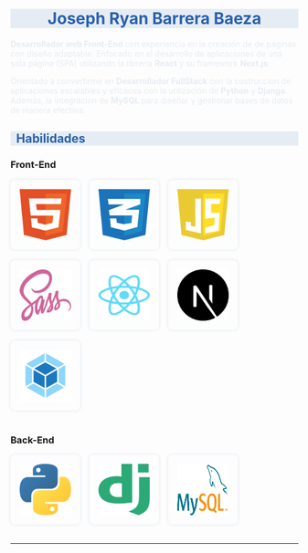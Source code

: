 <h1 align="center" style="color: #2960AB; background-color: #E6ECF3; padding: 0; border: none;">Joseph Ryan Barrera Baeza</h1>

<p style="color: #E6ECF3;"><strong>Desarrollador web Front-End</strong> con experiencia en la creación de de páginas con diseño adaptable. Enfocado en el desarrollo de aplicaciones de una sola página (SPA) utilizando la librería <strong>React</strong> y su framework <strong>Next.js</strong>.</p>

<p style="color: #E6ECF3;">Orientado a convertirme en <strong>Desarrollador FullStack</strong> con la costruccion de aplicaciones escalables y eficaces con la utilización de <strong>Python</strong> y <strong>Django</strong>. Además, la integracion de <strong>MySQL</strong> para diseñar y gestionar bases de datos de manera efectiva.</p>


<h2 style="color: #2960AB; background-color: #E6ECF3; padding: 0 10px; border: none;">Habilidades</h2>

### **Front-End**

<img width="90" height="90" src="images/html_logo.svg" alt="HTML Logo" style="box-shadow: 0 0 5px 1px #E6ECF3; padding: 16px; border-radius: 8px; margin:0 16px 16px 0;" /><img width="90" height="90" src="images/css_logo.svg" alt="CSS Logo" style="box-shadow: 0 0 5px 1px #E6ECF3; padding: 16px; border-radius: 8px; margin:0 16px 16px 0;" /><img width="90" height="90" src="images/javascript_logo.svg" alt="JavaScript Logo" style="box-shadow: 0 0 5px 1px #E6ECF3; padding: 16px; border-radius: 8px; margin:0 16px 16px 0;" /><img width="90" height="90" src="images/sass_logo.svg" alt="SASS Logo" style="box-shadow: 0 0 5px 1px #E6ECF3; padding: 16px; border-radius: 8px; margin:0 16px 16px 0;" /><img width="90" height="90" src="images/react_logo.svg" alt="React Logo" style="box-shadow: 0 0 5px 1px #E6ECF3; padding: 16px; border-radius: 8px; margin:0 16px 16px 0;" /><img width="90" height="90" src="images/nextjs_logo1.svg" alt="Next.js Logo" style="box-shadow: 0 0 5px 1px #E6ECF3; padding: 16px; border-radius: 8px; margin:0 16px 16px 0;" /><img width="90" height="90" src="images/webpack_logo.svg" alt="Webpack Logo" style="box-shadow: 0 0 5px 1px #E6ECF3; padding: 16px; border-radius: 8px; margin:0 16px 16px 0;" />

### **Back-End**

<img width="90" height="90" src="images/python_logo.svg" alt="Python Logo" style="box-shadow: 0 0 5px 1px #E6ECF3; padding: 16px; border-radius: 8px; margin:0 16px 16px 0;" /><img width="90" height="90" src="images/django_logo.svg" alt="Django Logo" style="box-shadow: 0 0 5px 1px #E6ECF3; padding: 16px; border-radius: 8px; margin:0 16px 16px 0;" /><img width="90" height="90" src="images/mysql_logo.svg" alt="MySQL Logo" style="box-shadow: 0 0 5px 1px #E6ECF3; padding: 16px; border-radius: 8px; margin:0 16px 16px 0;" />

---